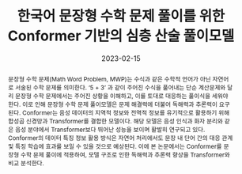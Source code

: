 ---
title: "한국어 문장형 수학 문제 풀이를 위한 Conformer 기반의 심층 산술 풀이모델"
collection: publications
permalink: /publication/2023-dc3
date: 2023-02-15
venue: '한국전자파학회 동계종합학술대회'
paperurl: '/files/pdf/research/DC3_MWP Conformer.pdf'
pubtype: 'domestic_conference'
# just display our icon symbols
#link: 'https://www.dbpia.co.kr/Journal/articleDetail?nodeId=NODE10501311'
#code: 'https://github.com/FIVEYOUNGWOO/USRP-Relay-Network-Testbed'
#github: 'https://github.com/FIVEYOUNGWOO/USRP-Relay-Network-Testbed'
citation: '김강민, 박현우, 박시웅, 전찬준. 2023. &quot;한국어 문장형 수학 문제 풀이를 위한 Conformer 기반의 심층 산술 풀이모델.&quot; <i>한국전자파학회 동계종합학술대회</i>, 2023.02.15 - 18.'
excerpt_separator: ""
abstract: "
문장형 수학 문제(Math Word Problem, MWP)는 수식과 같은 수학적 언어가 아닌 자연어로 서술된 수학 문제를 의미한다. ‘5 + 3’ 과 같이 주어진 수식을 풀어내는 단순 계산문제와 달리 문장형 수학 문제에서는 주어진 상황을 이해하고, 이를 토대로 대응하는 풀이식을 세워야 한다. 이로 인해 문장형 수학 문제 풀이모델은 문제 해결력에 더불어 독해력과 추론력이 요구된다. Conformer는 음성 데이터의 지역적 정보와 전역적 정보를 유기적으로 활용하기 위해 합성곱 신경망과 Transformer를 결합한 모델이다. 해당 모델은 음성 인식과 화자 분리와 같은 음성 분야에서 Transformer보다 뛰어난 성능을 보이며 활발히 연구되고 있다. Conformer의 데이터 특징 정보 활용 방식은 자연어 처리에서도 문장 내 단어 간의 대응 관계 및 특징 학습에 효과를 보일 수 있을 것으로 예상된다. 이에 본 논문에서는 Conformer를 문장형 수학 문제 풀이에 적용하여, 모델 구조로 인한 독해력과 추론력 향상을 Transformer와 비교 분석한다."
---